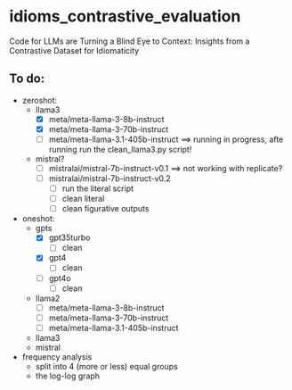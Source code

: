 # idioms_contrastive_evaluation
Code for LLMs are Turning a Blind Eye to Context: Insights from a Contrastive Dataset for Idiomaticity

## To do:
* zeroshot:
  * llama3
    - [X] meta/meta-llama-3-8b-instruct 
    - [X] meta/meta-llama-3-70b-instruct
    - [ ] meta/meta-llama-3.1-405b-instruct ==> running in progress, afte running run the clean_llama3.py script!
  * mistral?
    - [ ] mistralai/mistral-7b-instruct-v0.1 ==> not working with replicate?
    - [ ] mistralai/mistral-7b-instruct-v0.2
        - [ ] run the literal script
        - [ ] clean literal
        - [ ] clean figurative outputs
* oneshot:
  * gpts
    - [X] gpt35turbo
        - [ ] clean
    - [X] gpt4
        - [ ] clean
    - [ ] gpt4o
        - [ ] clean
          
  * llama2
    - [ ] meta/meta-llama-3-8b-instruct
    - [ ] meta/meta-llama-3-70b-instruct
    - [ ] meta/meta-llama-3.1-405b-instruct
  * llama3
  * mistral
* frequency analysis
  * split into 4 (more or less) equal groups
  * the log-log graph
